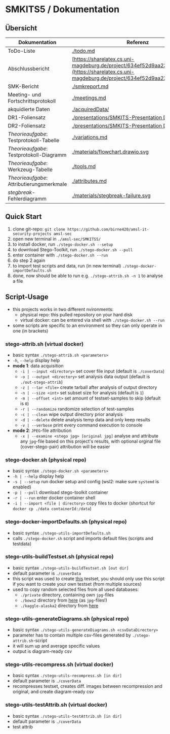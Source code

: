 # SMKITS5 / Dokumentation
## Übersicht
| Dokumentation | Referenz |
| --- | --- |
| ToDo-Liste | [./todo.md](./todo.md) |
| Abschlussbericht | [https://sharelatex.cs.uni-magdeburg.de/project/634ef52d9aa238009023f370](https://sharelatex.cs.uni-magdeburg.de/project/634ef52d9aa238009023f370) |
| SMK-Bericht | [./smkreport.md](./smkreport.md) |
| Meeting- und Fortschrittsprotokoll | [./meetings.md](./meetings.md) |
| akquidierte Daten | [./acquiredData/](./acquiredData/) |
| DR1-Foliensatz | [./presentations/SMKITS-Presentation DR1.pdf](./presentations/SMKITS-Presentation%20DR1.pdf) |
| DR2-Foliensatz | [./presentations/SMKITS-Presentation DR2.pdf](./presentations/SMKITS-Presentation%20DR2.pdf) |
| *Theorieaufgabe*: Testprotokoll-Tabelle | [./variations.md](./variations.md) |
| *Theorieaufgabe*: Testprotokoll-Diagramm | [./materials/flowchart.drawio.svg](./materials/flowchart.drawio.svg) |
| *Theorieaufgabe*: Werkzeug-Tabelle | [./tools.md](./tools.md) |
| *Theorieaufgabe*: Attributierungsmerkmale | [./attributes.md](./attributes.md) |
| *stegbreak*-Fehlerdiagramm | [./materials/stegbreak-failure.svg](./materials/stegbreak-failure.svg) |
## Quick Start
1. clone git-repo: `git clone https://github.com/birne420/amsl-it-security-projects amsl-sec`
2. open new terminal in `./amsl-sec/SMKITS5/`
3. to install docker, run `./stego-docker.sh --setup`
4. to download Stego-Toolkit, run `./stego-docker.sh --pull`
5. enter container with `./stego-docker.sh --run`
6. do step 2 again
7. to import test scripts and data, run (in new terminal) `./stego-docker-importDefaults.sh`
8. done, now should be able to run e.g. `./stego-attrib.sh -n 1` to analyse a file
## Script-Usage
- this projects works in two different nvironments:
  - physical repo: this pulled repository on your hard disk
  - virtual docker: can be entered via shell with `./stego-docker.sh --run`
- some scripts are specific to an environment so they can only operate in one (in brackets)
### stego-attrib.sh (virtual docker)
- basic syntax `./stego-attrib.sh <parameters>`
- `-h`, `--help` display help
- **mode 1**: data acquisition 
  - `-i | --input <directory>` set cover file input (default is `./coverData`)
  - `-o | --output <directory>` set analysis data output (default is `./out-stego-attrib`)
  - `-z | --tar <file>` create tarball after analysis of output directory
  - `-n | --size <int>` set subset size for analysis (default is `1`)
  - `-m | --offset <int>` set amount of testset-samples to skip (default is `0`)
  - `-r | --randomize` randomize selection of test-samples
  - `-c | --clean` wipe output directory prior analysis
  - `-d | --delete` delete analysis temp data and only keep results
  - `-v | --verbose` print every command execution to console
- **mode 2**: `JPEG`-file attribution
  - `-x | --examine <stego jpg> [original jpg]` analyse and attribute any `jpg`-file based on this project's results, with optional orginal file (cover-stego-pair) attribution will be easier
### stego-docker.sh (physical repo)
- basic syntax `./stego-docker.sh <parameters>`
- `-h | --help` display help
- `-s | --setup` run docker setup and config (wsl2: make sure `systemd` is enabled)
- `-p | --pull` download stego-toolkit container
- `-r | --run` enter docker container shell
- `-i | --import <file | directory>` copy files to docker (shortcut for `docker cp ./data containerId:/data`)
### stego-docker-importDefaults.sh (physical repo)
- basic syntax `./stego-utils-importDefaults.sh`
- calls `./stego-docker.sh` script and imports default files (scripts and testdata)
### stego-utils-buildTestset.sh (physical repo)
- basic syntax `./stego-utils-buildTestset.sh [out dir]`
- default parameter is `./coverData`
- this script was used to create [this](./../coverData) testset, you should only use this script if you want to create your own testset (from multiple sources)
- used to copy random selected files from all used databases:
  - `./private` directory, containing own `jpg`-files
  - `./bows2` directory from [here](http://bows2.ec-lille.fr) (as `jpg`-files!)
  - `./kaggle-alaska2` directory from [here](https://www.kaggle.com/competitions/alaska2-image-steganalysis/data)
### stego-utils-generateDiagrams.sh (physical repo)
- basic syntax `./stego-utils-generateDiagrams.sh <csvDataDirectory>`
- parameter has to contain multiple csv-files generated by `./stego-attrib.sh`-script
- it will sum up and average specific values
- output is diagram-ready csv
### stego-utils-recompress.sh (virtual docker)
- basic syntax `./stego-utils-recompress.sh [in dir]`
- default parameter is `./coverData`
- recompresses testset, creates diff. images between recompression and original, and create diagram-ready csv
### stego-utils-testAttrib.sh (virtual docker)
- basic syntax `./stego-utils-testAttrib.sh [in dir]`
- default parameter is `./coverData`
- test attrib
